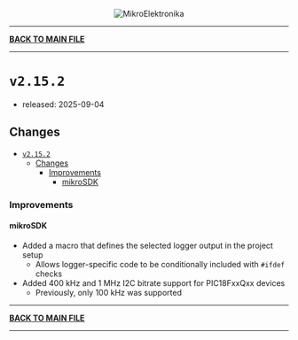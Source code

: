<p align="center">
  <img src="http://www.mikroe.com/img/designs/beta/logo_small.png?raw=true" alt="MikroElektronika"/>
</p>

---

**[BACK TO MAIN FILE](../../changelog.md)**

---

# `v2.15.2`

+ released: 2025-09-04

## Changes

- [`v2.15.2`](#v2152)
  - [Changes](#changes)
    - [Improvements](#improvements)
      - [mikroSDK](#mikrosdk)

### Improvements

#### mikroSDK

- Added a macro that defines the selected logger output in the project setup
  - Allows logger-specific code to be conditionally included with `#ifdef` checks
- Added 400 kHz and 1 MHz I2C bitrate support for PIC18FxxQxx devices
  - Previously, only 100 kHz was supported

---

**[BACK TO MAIN FILE](../../changelog.md)**

---
